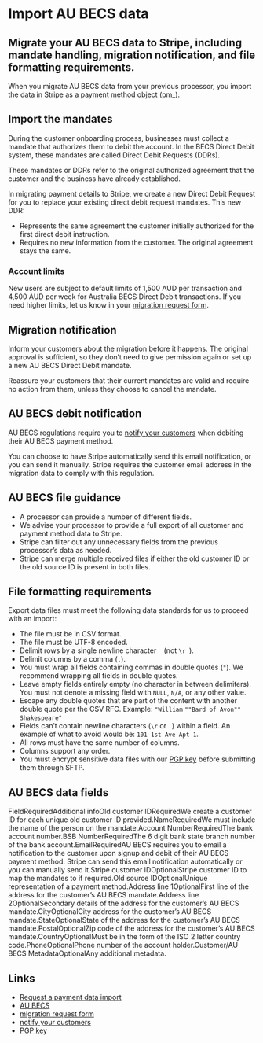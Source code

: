 # Import AU BECS data

## Migrate your AU BECS data to Stripe, including mandate handling, migration notification, and file formatting requirements.

When you migrate AU BECS data from your previous processor, you import the data
in Stripe as a payment method object (pm_).

## Import the mandates

During the customer onboarding process, businesses must collect a mandate that
authorizes them to debit the account. In the BECS Direct Debit system, these
mandates are called Direct Debit Requests (DDRs).

These mandates or DDRs refer to the original authorized agreement that the
customer and the business have already established.

In migrating payment details to Stripe, we create a new Direct Debit Request for
you to replace your existing direct debit request mandates. This new DDR:

- Represents the same agreement the customer initially authorized for the first
direct debit instruction.
- Requires no new information from the customer. The original agreement stays
the same.

### Account limits

New users are subject to default limits of 1,500 AUD per transaction and 4,500
AUD per week for Australia BECS Direct Debit transactions. If you need higher
limits, let us know in your [migration request
form](https://docs.stripe.com/get-started/data-migrations/pan-import#request-migration).

## Migration notification

Inform your customers about the migration before it happens. The original
approval is sufficient, so they don’t need to give permission again or set up a
new AU BECS Direct Debit mandate.

Reassure your customers that their current mandates are valid and require no
action from them, unless they choose to cancel the mandate.

## AU BECS debit notification

AU BECS regulations require you to [notify your
customers](https://docs.stripe.com/payments/au-becs-debit#debit-notification-emails)
when debiting their AU BECS payment method.

You can choose to have Stripe automatically send this email notification, or you
can send it manually. Stripe requires the customer email address in the
migration data to comply with this regulation.

## AU BECS file guidance

- A processor can provide a number of different fields.
- We advise your processor to provide a full export of all customer and payment
method data to Stripe.
- Stripe can filter out any unnecessary fields from the previous processor’s
data as needed.
- Stripe can merge multiple received files if either the old customer ID or the
old source ID is present in both files.

## File formatting requirements

Export data files must meet the following data standards for us to proceed with
an import:

- The file must be in CSV format.
- The file must be UTF-8 encoded.
- Delimit rows by a single newline character `
` (not `\r
`).
- Delimit columns by a comma (`,`).
- You must wrap all fields containing commas in double quotes (`"`). We
recommend wrapping all fields in double quotes.
- Leave empty fields entirely empty (no character in between delimiters). You
must not denote a missing field with `NULL`, `N/A`, or any other value.
- Escape any double quotes that are part of the content with another double
quote per the CSV RFC. Example: `"William` `""Bard of Avon""` `Shakespeare"`
- Fields can’t contain newline characters (`\r` or `
`) within a field. An example of what to avoid would be: `101 1st Ave
Apt 1`.
- All rows must have the same number of columns.
- Columns support any order.
- You must encrypt sensitive data files with our [PGP
key](https://docs.stripe.com/get-started/data-migrations/pan-import#migration-pgp-key)
before submitting them through SFTP.

## AU BECS data fields

FieldRequiredAdditional infoOld customer IDRequiredWe create a customer ID for
each unique old customer ID provided.NameRequiredWe must include the name of the
person on the mandate.Account NumberRequiredThe bank account number.BSB
NumberRequiredThe 6 digit bank state branch number of the bank
account.EmailRequiredAU BECS requires you to email a notification to the
customer upon signup and debit of their AU BECS payment method. Stripe can send
this email notification automatically or you can manually send it.Stripe
customer IDOptionalStripe customer ID to map the mandates to if required.Old
source IDOptionalUnique representation of a payment method.Address line
1OptionalFirst line of the address for the customer’s AU BECS mandate.Address
line 2OptionalSecondary details of the address for the customer’s AU BECS
mandate.CityOptionalCity address for the customer’s AU BECS
mandate.StateOptionalState of the address for the customer’s AU BECS
mandate.PostalOptionalZip code of the address for the customer’s AU BECS
mandate.CountryOptionalMust be in the form of the ISO 2 letter country
code.PhoneOptionalPhone number of the account holder.Customer/AU BECS
MetadataOptionalAny additional metadata.

## Links

- [Request a payment data
import](https://docs.stripe.com/get-started/data-migrations/pan-import)
- [AU BECS](https://docs.stripe.com/payments/au-becs-debit)
- [migration request
form](https://docs.stripe.com/get-started/data-migrations/pan-import#request-migration)
- [notify your
customers](https://docs.stripe.com/payments/au-becs-debit#debit-notification-emails)
- [PGP
key](https://docs.stripe.com/get-started/data-migrations/pan-import#migration-pgp-key)